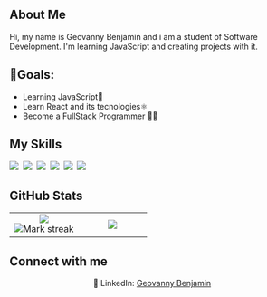 ## About Me

Hi, my name is Geovanny Benjamin and i am a student of Software Development. I'm learning JavaScript and creating projects with it.

## 🎯Goals:
<ul>
  <li>Learning JavaScript🧩</li>
  <li>Learn React and its tecnologies⚛️</li>
  <li>Become a FullStack Programmer 🧑‍💻</li>
</ul>

## My Skills

<img src="https://img.shields.io/badge/HTML-%23E34F26.svg?logo=html5&logoColor=white"> 
<img src="https://img.shields.io/badge/CSS-1572B6?logo=css3&logoColor=fff"> 
<img src="https://img.shields.io/badge/JavaScript-F7DF1E?logo=javascript&logoColor=000"> 
<img src="https://img.shields.io/badge/Sass-C69?logo=sass&logoColor=fff"> 
<img src="https://img.shields.io/badge/GitHub-%23121011.svg?logo=github&logoColor=white"> 
<img src="https://img.shields.io/badge/BootStrap-%23121011.svg?logo=bootstrap&logoColor=purple"> 


## GitHub Stats

<table><tbody><tr border="none"><td width="50%" align="center">
<img align="center" src="https://readme-stats-fork-mauve.vercel.app/api/?username=Benjamin-555&theme=dark&show_icons=true&count_private=true"><br>
<img alt="Mark streak" src="https://github-readme-streak-stats-five-roan.vercel.app?user=Benjamin-555&theme=dark"></td><td width="50%" align="center">
<img align="center" src="https://readme-stats-fork-mauve.vercel.app/api/top-langs/?username=Benjamin-555&theme=dark&hide_border=false&no-bg=true&no-frame=true&langs_count=6"></td></tr></tbody></table>

## Connect with me

<p align="center">🔗 LinkedIn: <a href="https://www.linkedin.com/in/geovanny-benjamin-beato-nivar-960729349/" target="_blank">Geovanny Benjamin</a>
